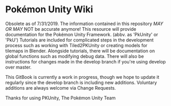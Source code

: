# Pokémon Unity Wiki

Obsolete as of 7/31/2019. The information contained in this repository *MAY OR MAY* NOT be accurate anymore!
This resource will provide documentation for the Pokémon Unity Framework. (abbv. as 'PkUnity' or 'PkU')
Tutorials are included for complicated steps in the development process such as working with Tiled2PKUnity or creating models for tilemaps in Blender. Alongside tutorials, there will be documentation on global functions such as modifying debug data. There will also be instructions for changes made in the develop branch if you're using develop over master.

This GitBook is currently a work in progress, though we hope to update it regularly since the develop branch is including new additions. Voluntary additions are always welcome via Change Requests.

Thanks for using PKUnity,
The Pokémon Unity Team
